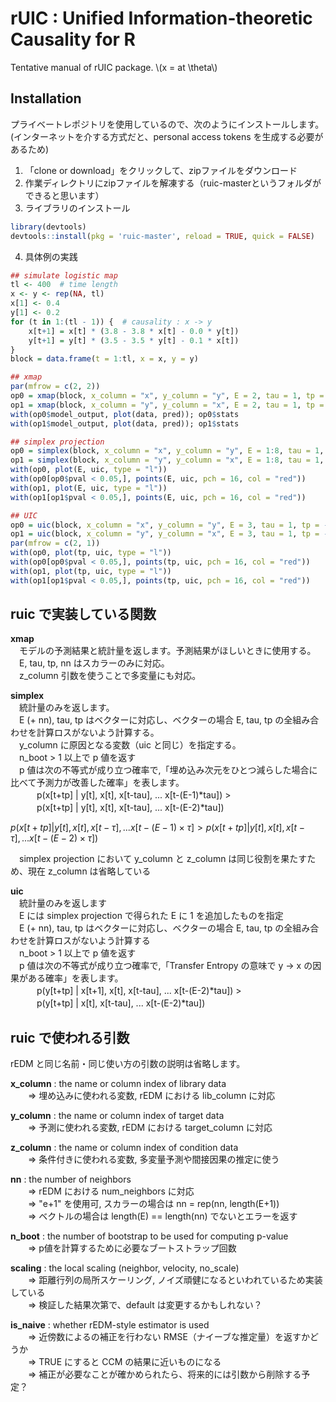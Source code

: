 # rUIC : Unified Information-theoretic Causality for R

Tentative manual of rUIC package.
\\(x = at \theta\\)

## Installation

プライベートレポジトリを使用しているので、次のようにインストールします。
(インターネットを介する方式だと、personal access tokens を生成する必要があるため)

1. 「clone or download」をクリックして、zipファイルをダウンロード
2. 作業ディレクトリにzipファイルを解凍する（ruic-masterというフォルダができると思います）
3. ライブラリのインストール
``` r
library(devtools)
devtools::install(pkg = 'ruic-master', reload = TRUE, quick = FALSE)
``` 
4. 具体例の実践

``` r
## simulate logistic map
tl <- 400  # time length
x <- y <- rep(NA, tl)
x[1] <- 0.4
y[1] <- 0.2
for (t in 1:(tl - 1)) {  # causality : x -> y
    x[t+1] = x[t] * (3.8 - 3.8 * x[t] - 0.0 * y[t])
    y[t+1] = y[t] * (3.5 - 3.5 * y[t] - 0.1 * x[t])
}
block = data.frame(t = 1:tl, x = x, y = y)

## xmap
par(mfrow = c(2, 2))
op0 = xmap(block, x_column = "x", y_column = "y", E = 2, tau = 1, tp = -1)
op1 = xmap(block, x_column = "y", y_column = "x", E = 2, tau = 1, tp = -1)
with(op0$model_output, plot(data, pred)); op0$stats
with(op1$model_output, plot(data, pred)); op1$stats

## simplex projection
op0 = simplex(block, x_column = "x", y_column = "y", E = 1:8, tau = 1, tp = -1, n_boot = 2000)
op1 = simplex(block, x_column = "y", y_column = "x", E = 1:8, tau = 1, tp = -1, n_boot = 2000)
with(op0, plot(E, uic, type = "l"))
with(op0[op0$pval < 0.05,], points(E, uic, pch = 16, col = "red"))
with(op1, plot(E, uic, type = "l"))
with(op1[op1$pval < 0.05,], points(E, uic, pch = 16, col = "red"))

## UIC
op0 = uic(block, x_column = "x", y_column = "y", E = 3, tau = 1, tp = -4:0, n_boot = 2000)
op1 = uic(block, x_column = "y", y_column = "x", E = 3, tau = 1, tp = -4:0, n_boot = 2000)
par(mfrow = c(2, 1))
with(op0, plot(tp, uic, type = "l"))
with(op0[op0$pval < 0.05,], points(tp, uic, pch = 16, col = "red"))
with(op1, plot(tp, uic, type = "l"))
with(op1[op1$pval < 0.05,], points(tp, uic, pch = 16, col = "red"))
``` 

## ruic で実装している関数

__xmap__  
　モデルの予測結果と統計量を返します。予測結果がほしいときに使用する。  
　E, tau, tp, nn はスカラーのみに対応。  
　z_column 引数を使うことで多変量にも対応。

__simplex__  
　統計量のみを返します。  
　E (+ nn), tau, tp はベクターに対応し、ベクターの場合 E, tau, tp の全組み合わせを計算ロスがないよう計算する。  
　y_column に原因となる変数（uic と同じ）を指定する。  
　n_boot > 1 以上で p 値を返す  
　p 値は次の不等式が成り立つ確率で,「埋め込み次元をひとつ減らした場合に比べて予測力が改善した確率」を表します。  
　　　p(x[t+tp] | y[t], x[t], x[t-tau], ... x[t-(E-1)*tau]) >  
　　　p(x[t+tp] | y[t], x[t], x[t-tau], ... x[t-(E-2)*tau])

$p(x[t+tp] | y[t], x[t], x[t-\tau], ... x[t-(E-1) \times \tau] > p(x[t+tp] | y[t], x[t], x[t-\tau], ... x[t-(E-2) \times \tau])$


　simplex projection において y_column と z_column は同じ役割を果たすため、現在 z_column は省略している  

__uic__  
　統計量のみを返します  
　E には simplex projection で得られた E に 1 を追加したものを指定  
　E (+ nn), tau, tp はベクターに対応し、ベクターの場合 E, tau, tp の全組み合わせを計算ロスがないよう計算する  
　n_boot > 1 以上で p 値を返す  
　p 値は次の不等式が成り立つ確率で,「Transfer Entropy の意味で y -> x の因果がある確率」を表します。  
　　　p(y[t+tp] | x[t+1], x[t], x[t-tau], ... x[t-(E-2)*tau]) >  
　　　p(y[t+tp] |         x[t], x[t-tau], ... x[t-(E-2)*tau])

## ruic で使われる引数

rEDM と同じ名前・同じ使い方の引数の説明は省略します。  

__x_column__ : the name or column index of library data  
　　⇒ 埋め込みに使われる変数, rEDM における lib_column に対応

__y_column__ : the name or column index of target data  
　　⇒ 予測に使われる変数, rEDM における target_column に対応

__z_column__ : the name or column index of condition data  
　　⇒ 条件付きに使われる変数, 多変量予測や間接因果の推定に使う

__nn__ : the number of neighbors  
　　⇒ rEDM における num_neighbors に対応  
　　⇒ "e+1" を使用可, スカラーの場合は nn = rep(nn, length(E+1))  
　　⇒ ベクトルの場合は length(E) == length(nn) でないとエラーを返す

__n_boot__ :  the number of bootstrap to be used for computing p-value  
　　⇒ p値を計算するために必要なブートストラップ回数

__scaling__ : the local scaling (neighbor, velocity, no_scale)  
　　⇒ 距離行列の局所スケーリング, ノイズ頑健になるといわれているため実装している  
　　⇒ 検証した結果次第で、default は変更するかもしれない？

__is_naive__ : whether rEDM-style estimator is used  
　　⇒ 近傍数によるの補正を行わない RMSE（ナイーブな推定量）を返すかどうか  
　　⇒ TRUE にすると CCM の結果に近いものになる  
　　⇒ 補正が必要なことが確かめられたら、将来的には引数から削除する予定？

